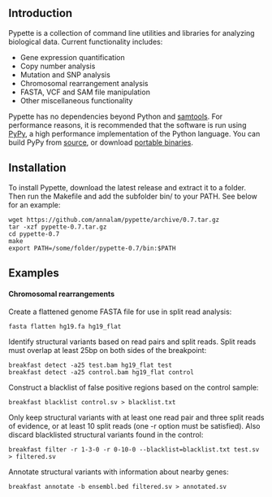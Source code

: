 Introduction
------------

Pypette is a collection of command line utilities and libraries for analyzing biological data. Current functionality includes:
  * Gene expression quantification
  * Copy number analysis
  * Mutation and SNP analysis
  * Chromosomal rearrangement analysis
  * FASTA, VCF and SAM file manipulation
  * Other miscellaneous functionality

Pypette has no dependencies beyond Python and [samtools](https://github.com/samtools/samtools). For performance reasons, it is recommended that the software is run using [PyPy](http://pypy.org/), a high performance implementation of the Python language. You can build PyPy from [source](http://pypy.org/download.html#building-from-source), or download [portable binaries](https://github.com/squeaky-pl/portable-pypy).  

Installation
------------

To install Pypette, download the latest release and extract it to a folder. Then run the Makefile and add the subfolder bin/ to your PATH. See below for an example:

    wget https://github.com/annalam/pypette/archive/0.7.tar.gz
    tar -xzf pypette-0.7.tar.gz
    cd pypette-0.7
    make
    export PATH=/some/folder/pypette-0.7/bin:$PATH

Examples
--------

#### Chromosomal rearrangements

Create a flattened genome FASTA file for use in split read analysis:

    fasta flatten hg19.fa hg19_flat

Identify structural variants based on read pairs and split reads. Split reads must overlap at least 25bp on both sides of the breakpoint:

    breakfast detect -a25 test.bam hg19_flat test
    breakfast detect -a25 control.bam hg19_flat control

Construct a blacklist of false positive regions based on the control sample:

    breakfast blacklist control.sv > blacklist.txt

Only keep structural variants with at least one read pair and three split reads of evidence, or at least 10 split reads (one -r option must be satisfied). Also discard blacklisted structural variants found in the control:

    breakfast filter -r 1-3-0 -r 0-10-0 --blacklist=blacklist.txt test.sv > filtered.sv

Annotate structural variants with information about nearby genes:

    breakfast annotate -b ensembl.bed filtered.sv > annotated.sv
